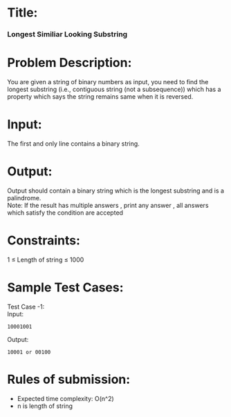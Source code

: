 # Title:
  ### Longest Similiar Looking Substring
  
# Problem Description:
  You are given a string of binary numbers as input, you need to find the longest substring (i.e., contiguous string (not a subsequence)) which has a property which says the string remains same when it is reversed.
  
# Input:
  The first and only line contains a binary string.
  
# Output:
  Output should contain a binary string which is the longest substring and is a palindrome.<br>
  Note:  If the result has multiple answers , print any answer , all answers which satisfy the condition are accepted
  
# Constraints:
  1 $\le$ Length of string $\leq$ 1000
  
# Sample Test Cases:
  Test Case -1:<br>
  Input:
  ```
  10001001
  ```
  Output:
  ```
  10001 or 00100
  ```

# Rules of submission:
  - Expected time complexity: O(n^2)
  - n is length of string
  
  
